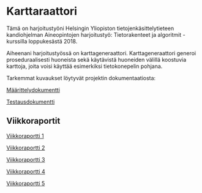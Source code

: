 # Karttaraattori

Tämä on harjoitustyöni Helsingin Yliopiston tietojenkäsittelytieteen kandiohjelman Aineopintojen harjoitustyö: Tietorakenteet ja algoritmit -kurssilla loppukesästä 2018.

Aiheenani harjoitustyössä on karttageneraattori. Karttageneraattori generoi proseduraalisesti huoneista sekä käytävistä huoneiden välillä koostuvia karttoja, joita voisi käyttää esimerkiksi tietokonepelin pohjana.

Tarkemmat kuvaukset löytyvät projektin dokumentaatiosta:

[Määrittelydokumentti](https://github.com/majormalfunk/karttaraattori/blob/master/Dokumentaatio/Maarittelydokumentti.md)

[Testausdokumentti](https://github.com/majormalfunk/karttaraattori/blob/master/Dokumentaatio/Testausdokumentti.md)

## Viikkoraportit

[Viikkoraportti 1](https://github.com/majormalfunk/karttaraattori/blob/master/Dokumentaatio/Viikkoraportti1.md)

[Viikkoraportti 2](https://github.com/majormalfunk/karttaraattori/blob/master/Dokumentaatio/Viikkoraportti2.md)

[Viikkoraportti 3](https://github.com/majormalfunk/karttaraattori/blob/master/Dokumentaatio/Viikkoraportti3.md)

[Viikkoraportti 4](https://github.com/majormalfunk/karttaraattori/blob/master/Dokumentaatio/Viikkoraportti4.md)

[Viikkoraportti 5](https://github.com/majormalfunk/karttaraattori/blob/master/Dokumentaatio/Viikkoraportti5.md)

